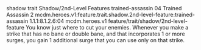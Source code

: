 <ability>
  <metadata>
    <class>shadow</class>
    <feature_type>trait</feature_type>
    <file_dpath>Shadow/2nd-Level Features</file_dpath>
    <item_id>trained-assassin</item_id>
    <item_index>04</item_index>
    <item_name>Trained Assassin</item_name>
    <level>2</level>
    <scc>mcdm.heroes.v1:feature.trait.shadow.2nd-level-feature:trained-assassin</scc>
    <scdc>1.1.1:8.1.2.6:04</scdc>
    <source>mcdm.heroes.v1</source>
    <type>feature/trait/shadow/2nd-level-feature</type>
  </metadata>
  <effects>
    <effect type="mundane">You know just where to cut your enemies. Whenever you make a strike that has no bane or double bane, and that incorporates 1 or more surges, you gain 1 additional surge that you can use only on that strike.</effect>
  </effects>
</ability>
